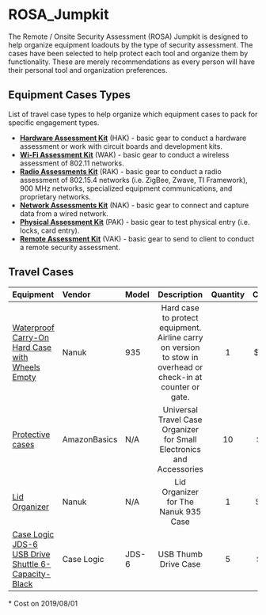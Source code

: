 # ROSA_Jumpkit
The Remote / Onsite Security Assessment (ROSA) Jumpkit is designed to help organize equipment loadouts by the type of security assessment. The cases have been selected to help protect each tool and organize them by functionality. These are merely recommendations as every person will have their personal tool and organization preferences.  

## Equipment Cases Types

List of travel case types to help organize which equipment cases to pack for specific engagement types.

* [__Hardware Assessment Kit__](./Hardware/README.md) (HAK) - basic gear to conduct a hardware assessment or work with circuit boards and development kits.
* [__Wi-Fi Assessment Kit__](./Wi-Fi/README.md) (WAK) - basic gear to conduct a wireless assessment of 802.11 networks.
* [__Radio Assessments Kit__](./Radio/README.md) (RAK) - basic gear to conduct a radio assessment of 802.15.4 networks (i.e. ZigBee, Zwave, TI Framework), 900 MHz networks, specialized equipment communications, and proprietary networks.
* [__Network Assessments Kit__](./Network/README.md) (NAK) - basic gear to connect and capture data from a wired network.
* [__Physical Assessment Kit__](./Physical/README.md) (PAK) - basic gear to test physical entry (i.e. locks, card entry).
* [__Remote Assessment Kit__](./Remote/README.md) (VAK) - basic gear to send to client to conduct a remote security assessment.

## Travel Cases

| Equipment | Vendor | Model | Description | Quantity | Cost* | Note |
| :--- | :--- | :--- | :---: | :---: | :---: | :--- |
| [Waterproof Carry-On Hard Case with Wheels Empty](https://www.amazon.com/gp/product/B00BP8UL78/ref=ppx_yo_dt_b_asin_title_o00_s00?ie=UTF8&psc=1) | Nanuk | 935 | Hard case to protect equipment. Airline carry on version to stow in overhead or check-in at counter or gate. | 1 | $145 | Versions come with and without foam and lid storage. |
| [Protective cases](https://www.amazon.com/gp/product/B0748141LD/ref=ppx_yo_dt_b_asin_title_o00_s02?ie=UTF8&psc=1) | AmazonBasics | N/A | Universal Travel Case Organizer for Small Electronics and Accessories | 10 | $93 | Outer dimensions 9.5 x 5.4 x 2 inches |
| [Lid Organizer](https://www.amazon.com/gp/product/B01M6E6R0O/ref=ppx_yo_dt_b_asin_title_o01_s00?ie=UTF8&psc=1) | Nanuk | N/A | Lid Organizer for The Nanuk 935 Case | 1 | $ 43 | Approx. dims - 19.50" x 10.75" |
| [Case Logic JDS-6 USB Drive Shuttle 6-Capacity-Black](https://www.amazon.com/Case-Logic-JDS-6-Shuttle-6-Capacity-Black/dp/B0009Y7AX2) | Case Logic | JDS-6 | USB Thumb Drive Case | 5 | $32 | Cases to protect USB-style radio dongles |

\* Cost on 2019/08/01

